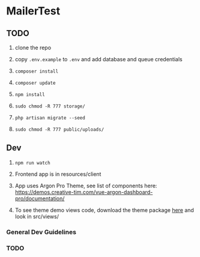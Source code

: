 # MailerTest

## TODO

1. clone the repo

2. copy `.env.example` to `.env` and add database and queue credentials 

3. `composer install`

4. `composer update`

5. `npm install`

6. `sudo chmod -R 777 storage/`

7. `php artisan migrate --seed`

8. `sudo chmod -R 777 public/uploads/`

## Dev

1. `npm run watch`

2. Frontend app is in resources/client

3. App uses Argon Pro Theme, see list of components here: https://demos.creative-tim.com/vue-argon-dashboard-pro/documentation/

4. To see theme demo views code, download the theme package [here](https://drive.google.com/file/d/1d0mgRgdhKODBBe7pjXrYrizQcRWa6YCV/view?usp=sharing) and look in src/views/


### General Dev Guidelines

### TODO
